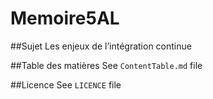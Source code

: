 Memoire5AL
==========
##Sujet
Les enjeux de l’intégration continue

##Table des matières
See `ContentTable.md` file

##Licence
See `LICENCE` file
